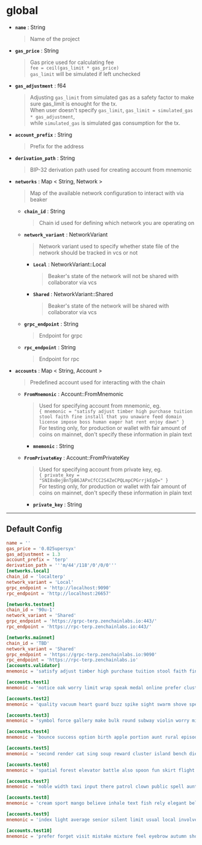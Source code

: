 # global

* **`name`** : String  
  
   > 
   > Name of the project  
   > 
  
  

* **`gas_price`** : String  
  
   > 
   > Gas price used for calculating fee  
   > `fee = ceil(gas_limit * gas_price)`  
   > `gas_limit` will be simulated if left unchecked  
   > 
  
  

* **`gas_adjustment`** : f64  
  
   > 
   > Adjusting `gas_limit` from simulated gas as a safety factor to make sure gas_limit is enought for the tx.  
   > When user doesn't specify `gas_limit`, `gas_limit = simulated_gas * gas_adjustment`,  
   > while `simulated_gas` is simulated gas consumption for the tx.  
   > 
  
  

* **`account_prefix`** : String  
  
   > 
   > Prefix for the address  
   > 
  
  

* **`derivation_path`** : String  
  
   > 
   > BIP-32 derivation path used for creating account from mnemonic  
   > 
  
  

* **`networks`** : Map < String, Network >  
  
   > 
   > Map of the available network configuration to interact with via beaker  
   > 
  
  * **`chain_id`** : String  
    
     > 
     > Chain id used for defining which network you are operating on  
     > 
    
    
  
  * **`network_variant`** : NetworkVariant  
    
     > 
     > Network variant used to specify whether state file of the network should be tracked in vcs or not  
     > 
    
    * **`Local`** : NetworkVariant::Local  
      
       > 
       > Beaker's state of the network will not be shared with collaborator via vcs  
       > 
      
      
    
    * **`Shared`** : NetworkVariant::Shared  
      
       > 
       > Beaker's state of the network will be shared with collaborator via vcs  
       > 
      
      
  
  * **`grpc_endpoint`** : String  
    
     > 
     > Endpoint for grpc  
     > 
    
    
  
  * **`rpc_endpoint`** : String  
    
     > 
     > Endpoint for rpc  
     > 
    
    

* **`accounts`** : Map < String, Account >  
  
   > 
   > Predefined account used for interacting with the chain  
   > 
  
  * **`FromMnemonic`** : Account::FromMnemonic  
    
     > 
     > Used for specifying account from mnemonic, eg.  
     > `{ mnemonic = "satisfy adjust timber high purchase tuition stool faith fine install that you unaware feed domain license impose boss human eager hat rent enjoy dawn" }`  
     > For testing only, for production or wallet with fair amount of coins on mainnet, don't specify these information in plain text  
     > 
    
    * **`mnemonic`** : String  
      
       > 
      
      
  
  * **`FromPrivateKey`** : Account::FromPrivateKey  
    
     > 
     > Used for specifying account from private key, eg.  
     > `{ private_key = "SNI8xBejBnTpB6JAPxCfCC2S4ZeCPQLmpCPGrrjkEgQ=" }`  
     > For testing only, for production or wallet with fair amount of coins on mainnet, don't specify these information in plain text  
     > 
    
    * **`private_key`** : String  
      
       > 
      
      

---

## Default Config

```toml
name = ''
gas_price = '0.025upersyx'
gas_adjustment = 1.3
account_prefix = 'terp'
derivation_path = '''m/44'/118'/0'/0/0'''
[networks.local]
chain_id = 'localterp'
network_variant = 'Local'
grpc_endpoint = 'http://localhost:9090'
rpc_endpoint = 'http://localhost:26657'

[networks.testnet]
chain_id = '90u-1'
network_variant = 'Shared'
grpc_endpoint = 'https://grpc-terp.zenchainlabs.io:443/'
rpc_endpoint = 'https://rpc-terp.zenchainlabs.io:443/'

[networks.mainnet]
chain_id = 'TBD'
network_variant = 'Shared'
grpc_endpoint = 'https://grpc-terp.zenchainlabs.io:9090'
rpc_endpoint = 'https://rpc-terp.zenchainlabs.io'
[accounts.validator]
mnemonic = 'satisfy adjust timber high purchase tuition stool faith fine install that you unaware feed domain license impose boss human eager hat rent enjoy dawn'

[accounts.test1]
mnemonic = 'notice oak worry limit wrap speak medal online prefer cluster roof addict wrist behave treat actual wasp year salad speed social layer crew genius'

[accounts.test2]
mnemonic = 'quality vacuum heart guard buzz spike sight swarm shove special gym robust assume sudden deposit grid alcohol choice devote leader tilt noodle tide penalty'

[accounts.test3]
mnemonic = 'symbol force gallery make bulk round subway violin worry mixture penalty kingdom boring survey tool fringe patrol sausage hard admit remember broken alien absorb'

[accounts.test4]
mnemonic = 'bounce success option birth apple portion aunt rural episode solution hockey pencil lend session cause hedgehog slender journey system canvas decorate razor catch empty'

[accounts.test5]
mnemonic = 'second render cat sing soup reward cluster island bench diet lumber grocery repeat balcony perfect diesel stumble piano distance caught occur example ozone loyal'

[accounts.test6]
mnemonic = 'spatial forest elevator battle also spoon fun skirt flight initial nasty transfer glory palm drama gossip remove fan joke shove label dune debate quick'

[accounts.test7]
mnemonic = 'noble width taxi input there patrol clown public spell aunt wish punch moment will misery eight excess arena pen turtle minimum grain vague inmate'

[accounts.test8]
mnemonic = 'cream sport mango believe inhale text fish rely elegant below earth april wall rug ritual blossom cherry detail length blind digital proof identify ride'

[accounts.test9]
mnemonic = 'index light average senior silent limit usual local involve delay update rack cause inmate wall render magnet common feature laundry exact casual resource hundred'

[accounts.test10]
mnemonic = 'prefer forget visit mistake mixture feel eyebrow autumn shop pair address airport diesel street pass vague innocent poem method awful require hurry unhappy shoulder'
```